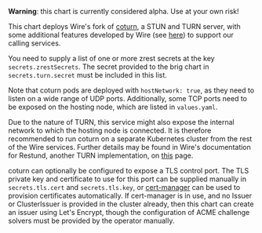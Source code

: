 **Warning**: this chart is currently considered alpha. Use at your own risk!

This chart deploys Wire's fork of [coturn](https://github.com/coturn/coturn),
a STUN and TURN server, with some additional features developed by Wire (see
[here](https://github.com/wireapp/coturn/tree/wireapp)) to support our calling
services.

You need to supply a list of one or more zrest secrets at the key
`secrets.zrestSecrets`. The secret provided to the brig chart in
`secrets.turn.secret` must be included in this list.

Note that coturn pods are deployed with `hostNetwork: true`, as they need to
listen on a wide range of UDP ports. Additionally, some TCP ports need to be
exposed on the hosting node, which are listed in `values.yaml`.

Due to the nature of TURN, this service might also expose the
internal network to which the hosting node is connected. It is
therefore recommended to run coturn on a separate Kubernetes cluster
from the rest of the Wire services. Further details may be found in
Wire's documentation for Restund, another TURN implementation, on
[this](https://docs.wire.com/understand/restund.html#network) page.

coturn can optionally be configured to expose a TLS control
port. The TLS private key and certificate to use for this port can
be supplied manually in `secrets.tls.cert` and `secrets.tls.key`, or
[cert-manager](https://cert-manager.io) can be used to provision certificates
automatically. If cert-manager is in use, and no Issuer or ClusterIssuer is
provided in the cluster already, then this chart can create an issuer using
Let's Encrypt, though the configuration of ACME challenge solvers must be
provided by the operator manually.
